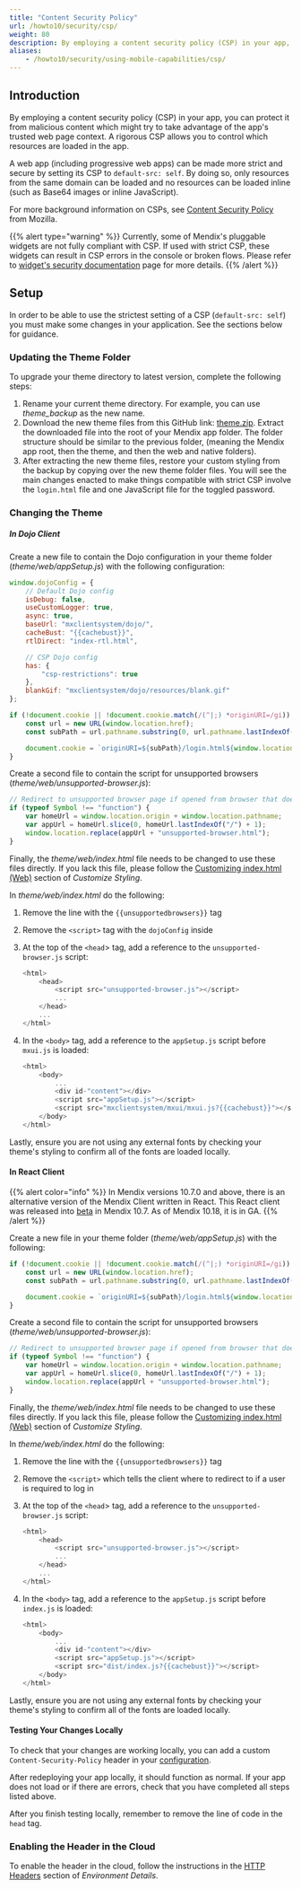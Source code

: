 ```yaml
---
title: "Content Security Policy"
url: /howto10/security/csp/
weight: 80
description: By employing a content security policy (CSP) in your app, you can protect it from malicious content which might try to take advantage of the app's trusted web page context.
aliases:
    - /howto10/security/using-mobile-capabilities/csp/
---
```


## Introduction

By employing a content security policy (CSP) in your app, you can protect it from malicious content which might try to take advantage of the app's trusted web page context. A rigorous CSP allows you to control which resources are loaded in the app.

A web app (including progressive web apps) can be made more strict and secure by setting its CSP to `default-src: self`. By doing so, only resources from the same domain can be loaded and no resources can be loaded inline (such as Base64 images or inline JavaScript).

For more background information on CSPs, see [Content Security Policy](https://developer.mozilla.org/en-US/docs/Web/HTTP/CSP) from Mozilla.

{{% alert type="warning" %}}
Currently, some of Mendix's pluggable widgets are not fully compliant with CSP. If used with strict CSP, these widgets can result in CSP errors in the console or broken flows. Please refer to [widget's security documentation](/appstore/widgets/security/content-security-policy/) page for more details.
{{% /alert %}}

## Setup

In order to be able to use the strictest setting of a CSP (`default-src: self`) you must make some changes in your application. See the sections below for guidance.

### Updating the Theme Folder

To upgrade your theme directory to latest version, complete the following steps:

1. Rename your current theme directory. For example, you can use *theme_backup* as the new name.
1. Download the new theme files from this GitHub link: [theme.zip](https://github.com/mendix/atlas/releases/download/atlasui-theme-files-2024-01-25/atlasui-theme-files.zip). Extract the downloaded file into the root of your Mendix app folder. The folder structure should be similar to the previous folder, (meaning the Mendix app root, then the theme, and then the web and native folders).
1. After extracting the new theme files, restore your custom styling from the backup by copying over the new theme folder files. You will see the main changes enacted to make things compatible with strict CSP involve the `login.html` file and one JavaScript file for the toggled password.

### Changing the Theme

##### In Dojo Client

Create a new file to contain the Dojo configuration in your theme folder (*theme/web/appSetup.js*) with the following configuration:

```js
window.dojoConfig = {
    // Default Dojo config
	isDebug: false,
	useCustomLogger: true,
	async: true,
	baseUrl: "mxclientsystem/dojo/",
	cacheBust: "{{cachebust}}",
	rtlDirect: "index-rtl.html",

    // CSP Dojo config
	has: {
        "csp-restrictions": true
    },
	blankGif: "mxclientsystem/dojo/resources/blank.gif"
};

if (!document.cookie || !document.cookie.match(/(^|;) *originURI=/gi)) {
    const url = new URL(window.location.href);
    const subPath = url.pathname.substring(0, url.pathname.lastIndexOf("/"));

    document.cookie = `originURI=${subPath}/login.html${window.location.protocol === "https:" ? ";SameSite=None;Secure" : ""}`;
}
```

Create a second file to contain the script for unsupported browsers (*theme/web/unsupported-browser.js*):

```js
// Redirect to unsupported browser page if opened from browser that doesn't support Symbols
if (typeof Symbol !== "function") {
    var homeUrl = window.location.origin + window.location.pathname;
    var appUrl = homeUrl.slice(0, homeUrl.lastIndexOf("/") + 1);
    window.location.replace(appUrl + "unsupported-browser.html");
}
```

Finally, the *theme/web/index.html* file needs to be changed to use these files directly. If you lack this file, please follow the [Customizing index.html (Web)](/howto10/front-end/customize-styling-new/#custom-web) section of *Customize Styling*.

In *theme/web/index.html* do the following:

1. Remove the line with the `{{unsupportedbrowsers}}` tag
1. Remove the `<script>` tag with the `dojoConfig` inside
1. At the top of the `<head`> tag, add a reference to the `unsupported-browser.js` script:

    ```js
    <html>
        <head>
            <script src="unsupported-browser.js"></script>
            ...
        </head>
        ...
    </html>
    ```

1. In the `<body>` tag, add a reference to the `appSetup.js` script before `mxui.js` is loaded:

    ```js
    <html>
        <body>
            ...
            <div id-"content"></div>
            <script src="appSetup.js"></script>
            <script src="mxclientsystem/mxui/mxui.js?{{cachebust}}"></script>
        </body>
    </html>
    ```

Lastly, ensure you are not using any external fonts by checking your theme's styling to confirm all of the fonts are loaded locally.

#### In React Client

{{% alert color="info" %}}
In Mendix versions 10.7.0 and above, there is an alternative version of the Mendix Client written in React. This React client was released into [beta](/releasenotes/beta-features/) in Mendix 10.7. As of Mendix 10.18, it is in GA. 
{{% /alert %}}

Create a new file in your theme folder (*theme/web/appSetup.js*) with the following:

```js
if (!document.cookie || !document.cookie.match(/(^|;) *originURI=/gi)) {
    const url = new URL(window.location.href);
    const subPath = url.pathname.substring(0, url.pathname.lastIndexOf("/"));

    document.cookie = `originURI=${subPath}/login.html${window.location.protocol === "https:" ? ";SameSite=None;Secure" : ""}`;
}
```

Create a second file to contain the script for unsupported browsers (*theme/web/unsupported-browser.js*):

```js
// Redirect to unsupported browser page if opened from browser that doesn't support Symbols
if (typeof Symbol !== "function") {
    var homeUrl = window.location.origin + window.location.pathname;
    var appUrl = homeUrl.slice(0, homeUrl.lastIndexOf("/") + 1);
    window.location.replace(appUrl + "unsupported-browser.html");
}
```

Finally, the *theme/web/index.html* file needs to be changed to use these files directly. If you lack this file, please follow the [Customizing index.html (Web)](/howto/front-end/customize-styling-new/#custom-web) section of *Customize Styling*.

In *theme/web/index.html* do the following:

1. Remove the line with the `{{unsupportedbrowsers}}` tag
1. Remove the `<script>` which tells the client where to redirect to if a user is required to log in
1. At the top of the `<head`> tag, add a reference to the `unsupported-browser.js` script:

    ```js
    <html>
        <head>
            <script src="unsupported-browser.js"></script>
            ...
        </head>
        ...
    </html>
    ```

1. In the `<body>` tag, add a reference to the `appSetup.js` script before `index.js` is loaded:

    ```js
    <html>
        <body>
            ...
            <div id-"content"></div>
            <script src="appSetup.js"></script>
            <script src="dist/index.js?{{cachebust}}"></script>
        </body>
    </html>
    ```

Lastly, ensure you are not using any external fonts by checking your theme's styling to confirm all of the fonts are loaded locally.

#### Testing Your Changes Locally

To check that your changes are working locally, you can add a custom `Content-Security-Policy` header in your [configuration](/refguide10/configuration/#headers).

After redeploying your app locally, it should function as normal. If your app does not load or if there are errors, check that you have completed all steps listed above.

After you finish testing locally, remember to remove the line of code in the `head` tag.

### Enabling the Header in the Cloud

To enable the header in the cloud, follow the instructions in the [HTTP Headers](/developerportal/deploy/environments-details/#http-headers) section of *Environment Details*.
